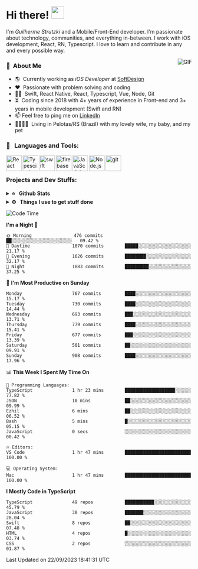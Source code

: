 # Hi there! <img src="https://github.com/TheDudeThatCode/TheDudeThatCode/blob/master/Assets/Hi.gif" width="34px" height="34px">

I'm _Guilherme Strutzki_ and a Mobile/Front-End developer. I'm passionate about technology, communities, and everything in-between. I work with iOS development, React, RN, Typescript. I love to learn and contribute in any and every possible way. 

<img align="right" alt="GIF" src="https://spotify-github-profile.vercel.app/api/view?uid=22gkdonhf4okms5x5dsdjx7sy&cover_image=true&theme=default&bar_color=09ff00&bar_color_cover=false"/>

### :space_invader: &nbsp;About Me
- :earth_americas:&nbsp; Currently working as _iOS Developer_ at [SoftDesign](https://softdesign.com.br/)
- :heart: &nbsp;Passionate with problem solving and coding
- :technologist: &nbsp;Swift, React Native, React, Typescript, Vue, Node, Git
- :hourglass_flowing_sand: &nbsp;Coding since 2018 with 4+ years of experience in Front-end and 3+ years in mobile development (Swift and RN)
- 📫  Feel free to ping me on [LinkedIn](https://www.linkedin.com/in/guilherme-strutzki/)
- :family_man_woman_girl_girl: &nbsp;Living in Pelotas/RS (Brazil) with my lovely wife, my baby, and my pet

### 🔨 &nbsp; Languages and Tools:
<a href="https://reactjs.org/" target="_blank"> <img align="left" alt="React" height ="42px" src="https://raw.githubusercontent.com/rahul-jha98/github_readme_icons/main/language_and_tools/square/react/react.svg"></a>
<a href="https://www.typescriptlang.org/" target="_blank"><img align="left" alt="Typescirpt" height ="42px" src="https://raw.githubusercontent.com/rahul-jha98/github_readme_icons/main/language_and_tools/square/typescript/typescript.svg"></a>
<a href="https://developer.apple.com/swift/" target="_blank"> <img align="left" src="https://raw.githubusercontent.com/rahul-jha98/github_readme_icons/main/language_and_tools/square/swift/swift.svg" alt="swift" height="42px"/> </a> 
<a href="https://firebase.google.com/" target="_blank"> <img align="left" src="https://raw.githubusercontent.com/rahul-jha98/github_readme_icons/main/language_and_tools/square/firebase/firebase.svg" alt="firebase" height ="42px"/> </a>
<a href="https://developer.mozilla.org/en-US/docs/Web/JavaScript" target="_blank"> <img align="left" alt="JavaScript" height ="42px"  src="https://raw.githubusercontent.com/rahul-jha98/github_readme_icons/main/language_and_tools/square/javascript/javascript.svg"> </a>
<a href="https://nodejs.org" target="_blank"><img align="left" alt="Node.js" height ="42px" src="https://raw.githubusercontent.com/rahul-jha98/github_readme_icons/main/language_and_tools/square/node/node.svg"></a>
<a href="https://git-scm.com/" target="_blank"> <img src="https://raw.githubusercontent.com/rahul-jha98/github_readme_icons/main/language_and_tools/square/git-scm/git-scm.svg" align="left" alt="git" height='42px'/> </a> </br></br>


### Projects and Dev Stuffs:

<details>	
  <summary><b>⭐ &nbsp; Github Stats</b></summary>
  <br />
  <img src="https://github-readme-stats.vercel.app/api?username=guistrutzki&show_icons=true&theme=tokyonight"/>
</details>
 
<details>	
  <br />
  <summary><b>⚙️ &nbsp; Things I use to get stuff done</b></summary>
  	<ul>
  	    <li><b>OS:</b> macOS Big Sur 11.2</li>
	    <li><b>Laptop: </b> MacBook Pro (i7, Mid 2014)</li>
  	    <li><b>Browser: </b> Chrome</li>
	    <li><b>Terminal: </b> ZSH: Oh My Zsh</li>
	    <li><b>Code Editor:</b> VScode, XCode and Android Studio</li>
	    <li><b>To Stay Updated:</b> Twitter, Youtube and Instagram.</li>
	</ul>	
</details>

<!--START_SECTION:waka-->
![Code Time](http://img.shields.io/badge/Code%20Time-1%2C386%20hrs%2025%20mins-blue)

**I'm a Night 🦉** 

```text
🌞 Morning                476 commits         ██░░░░░░░░░░░░░░░░░░░░░░░   09.42 % 
🌆 Daytime                1070 commits        █████░░░░░░░░░░░░░░░░░░░░   21.17 % 
🌃 Evening                1626 commits        ████████░░░░░░░░░░░░░░░░░   32.17 % 
🌙 Night                  1883 commits        █████████░░░░░░░░░░░░░░░░   37.25 % 
```
📅 **I'm Most Productive on Sunday** 

```text
Monday                   767 commits         ████░░░░░░░░░░░░░░░░░░░░░   15.17 % 
Tuesday                  730 commits         ████░░░░░░░░░░░░░░░░░░░░░   14.44 % 
Wednesday                693 commits         ███░░░░░░░░░░░░░░░░░░░░░░   13.71 % 
Thursday                 779 commits         ████░░░░░░░░░░░░░░░░░░░░░   15.41 % 
Friday                   677 commits         ███░░░░░░░░░░░░░░░░░░░░░░   13.39 % 
Saturday                 501 commits         ██░░░░░░░░░░░░░░░░░░░░░░░   09.91 % 
Sunday                   908 commits         ████░░░░░░░░░░░░░░░░░░░░░   17.96 % 
```


📊 **This Week I Spent My Time On** 

```text
💬 Programming Languages: 
TypeScript               1 hr 23 mins        ███████████████████░░░░░░   77.82 % 
JSON                     10 mins             ██░░░░░░░░░░░░░░░░░░░░░░░   09.99 % 
Ezhil                    6 mins              ██░░░░░░░░░░░░░░░░░░░░░░░   06.52 % 
Bash                     5 mins              █░░░░░░░░░░░░░░░░░░░░░░░░   05.15 % 
JavaScript               0 secs              ░░░░░░░░░░░░░░░░░░░░░░░░░   00.42 % 

🔥 Editors: 
VS Code                  1 hr 47 mins        █████████████████████████   100.00 % 

💻 Operating System: 
Mac                      1 hr 47 mins        █████████████████████████   100.00 % 
```

**I Mostly Code in TypeScript** 

```text
TypeScript               49 repos            ███████████░░░░░░░░░░░░░░   45.79 % 
JavaScript               30 repos            ███████░░░░░░░░░░░░░░░░░░   28.04 % 
Swift                    8 repos             ██░░░░░░░░░░░░░░░░░░░░░░░   07.48 % 
HTML                     4 repos             █░░░░░░░░░░░░░░░░░░░░░░░░   03.74 % 
CSS                      2 repos             ░░░░░░░░░░░░░░░░░░░░░░░░░   01.87 % 
```




 Last Updated on 22/09/2023 18:41:31 UTC
<!--END_SECTION:waka-->
